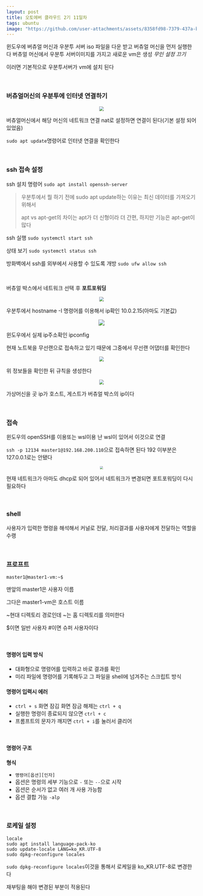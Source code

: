 ```yaml
---
layout: post
title: 오토에버 클라우드 2기 11일차
tags: ubuntu
image: "https://github.com/user-attachments/assets/8358fd98-7379-437a-b0d1-55fa75129df3"
---
```


윈도우에 버츄얼 머신과 우분투 서버 iso 파일을 다운 받고 버츄얼 머신을 먼저 실행한다 버츄얼 머신에서 우분투 서버이미지를 가지고 새로운 vm은 생성 *무인 설정 끄기* 

이러면 기본적으로 우분투서버가 vm에 설치 된다

&nbsp;

### 버츄얼머신의 우분투에 인터넷 연결하기

<center>
<img src="https://github.com/user-attachments/assets/8358fd98-7379-437a-b0d1-55fa75129df3" style="zoom:80%;">
</center>

버츄얼머신에서 해당 머신의 네트워크 연결 nat로 설정하면 연결이 된다(기본 설정 되어 있었음)

`sudo apt update`명령어로 인터넷 연결을 확인한다

&nbsp;

### ssh 접속 설정

ssh 설치 명령어 `sudo apt install openssh-server`

> 우분투에서 뭘 하기 전에 sudo apt update하는 이유는 최신 데이터를 가져오기 위해서
>
> apt vs apt-get의 차이는 apt가 더 신형이라 더 간편, 하지만 기능은 apt-get이 많다

ssh 실행 `sudo systemctl start ssh`

상태 보기 `sudo systemctl status ssh`

방화벽에서 ssh를 외부에서 사용할 수 있도록 개방 `sudo ufw allow ssh`

&nbsp;

버츄얼 박스에서 네트워크 선택 후 **포트포워딩**

<center>
<img src="https://github.com/user-attachments/assets/8358fd98-7379-437a-b0d1-55fa75129df3" style="zoom:80%;">
</center>

우분투에서 hostname -I  명령어를 이용해서 ip확인  10.0.2.15(아마도 기본값)

<center>
<img src="https://github.com/user-attachments/assets/8b3b0f9f-0aa7-47e3-897c-dc0676160d05" style="zoom:100%;">
</center>

윈도우에서 실제 ip주소확인 ipconfig

현재 노트북을 무선랜으로 접속하고 있기 때문에 그중에서 무선랜 어댑터를 확인한다 

<center>
<img src="https://github.com/user-attachments/assets/71f2383a-d0b9-41b7-a261-d6c549306d80" style="zoom:80%;">
</center>

위 정보들을 확인한 뒤 규칙을 생성한다

<center>
<img src="https://github.com/user-attachments/assets/9ba7a074-c9cb-41a4-abba-a634bbfc7081" style="zoom:80%;">
</center>

가상머신을 곳 ip가 호스트, 게스트가 버츄얼 박스의 ip이다

&nbsp;

### 접속

윈도우의 openSSH를 이용또는 wsl이용 난 wsl이 있어서 이것으로 연결

`ssh -p 12134 master1@192.168.200.110`으로 접속하면 된다 192 이부분은 127.0.0.1로는 안됐다

<center>
<img src="https://github.com/user-attachments/assets/0f3c941f-a262-4634-804b-f809d042b460" style="zoom:50%;">
</center>

현재 네트워크가 아마도 dhcp로 되어 있어서 네트워크가 변경되면 포트포워딩이 다시 필요하다

&nbsp;

### shell

사용자가 입력한 명령을 해석해서 커널로 전달, 처리결과를 사용자에게 전달하는 역할을 수랭

&nbsp;

### 프로프트

`master1@master1-vm:~$`

맨앞의 master1은 사용자 이름

그다은  master1-vm은 호스트 이름

~현대 디렉토리 경로인데 ~는 홈 디렉토리를 의미한다

$이면 일반 사용자 #이면 슈퍼 사용자이다

&nbsp;

#### 명령어 입력 방식

- 대화형으로 명령어를 입력하고 바로 결과를 확인
- 미리 파일에 명령어를 기록해두고 그 파일을 shell에 넘겨주는 스크립트 방식



#### 명령어 입력시 에러

- `ctrl + s` 화면 잠김 화면 잠금 해제는 `ctrl + q`
- 실행한 명령이 종료되지 않으면 `ctrl + c`
- 프롬프트의 문자가 깨지면 `ctrl + i`를 눌러서 클리어

&nbsp;

#### 명령어 구조

**형식**

- `명령어[옵션][인자]`
- 옵션은 명령의 세부 기능으로 `-` 또는 `--`으로 시작
- 옵션은 순서가 없고 여러 개 사용 가능함 
- 옵션 결합 가능 `-alp`

&nbsp;

### 로케일 설정

``` shell
locale
sudo apt install language-pack-ko
sudo update-locale LANG=ko_KR.UTF-8
sudo dpkg-reconfigure locales
```

`sudo dpkg-reconfigure locales`이것을 통해서 로케일을 ko_KR.UTF-8로 변경한다

재부팅을 해야 변경된 부분이 적용된다